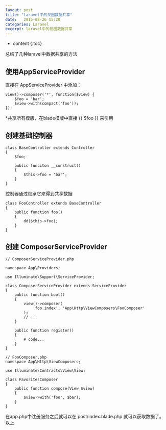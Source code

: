 ```yaml
---
layout: post
title: "laravel中的视图数据共享"
date:   2015-08-26 15:20
categories: Laravel
excerpt: laravel中的视图数据共享
---
```


* content
{:toc}

总结了几种laravel中数据共享的方法

## 使用AppServiceProvider

直接在 AppServiceProvider 中添加：

    view()->composer('*', function($view) {
        $foo = 'bar';
        $view->with(compact('foo'));
    });

*共享所有模版，在blade模版中直接 {{ $foo }} 来引用

## 创建基础控制器

    class BaseController extends Controller
    {
        $foo;

        public funciton __construct()
        {
            $this->foo = 'bar';
        }
    }

控制器通过继承它来得到共享数据

    class FooController extends BaseController
    {
        public function foo()
        {
            dd($this->foo);
        }
    }

## 创建 ComposerServiceProvider

    // ComposerServiceProvider.php

    namespace App\Providers;

    use Illuminate\Support\ServiceProvider;

    class ComposerServiceProvider extends ServiceProvider
    {
        public function boot()
        {
            view()->composer(
                'foo.index', 'App\Http\ViewComposers\FooComposer'
            );
            // ...
        }

        public function register()
        {
            # code...
        }
    }

    // FooComposer.php
    namespace App\Http\ViewComposers;

    use Illuminate\Contracts\View\View;

    class FavoritesComposer
    {
        public function compose(View $view)
        {
            $view->with('foo', $bar);
        }
    }

在app.php中注册服务之后就可以在 post/index.blade.php 就可以获取数据了。以上